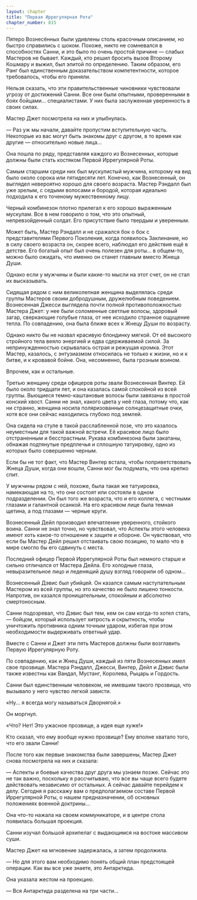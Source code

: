 ```yaml
---
layout: chapter
title: "Первая Иррегулярная Рота"
chapter_number: 815
---
```


Пятеро Вознесённых были удивлены столь красочным описанием, но быстро справились с шоком. Похоже, никто не сомневался в способностях Санни, и это было по очень простой причине — слабых Мастеров не бывает. Каждый, кто решил бросить вызов Второму Кошмару и выжил, был элитой по определению. Таким образом, его Ранг был единственным доказательством компетентности, которое требовалось, чтобы его приняли.

Нельзя сказать, что эти правительственные чиновники чувствовали угрозу от достижений Санни. Все они были опытными, проверенными в боях бойцами... специалистами. У них была заслуженная уверенность в своих силах.

Мастер Джет посмотрела на них и улыбнулась.

— Раз уж мы начали, давайте пропустим вступительную часть. Некоторые из вас могут быть знакомы друг с другом, в то время как другие — относительно новые лица...

Она пошла по ряду, представляя каждого из Вознесенных, которые должны были стать костяком Первой Иррегулярной Роты.

Самым старшим среди них был мускулистый мужчина, которому на вид было около сорока или пятидесяти лет. Конечно, как Вознесенный, он выглядел невероятно хорошо для своего возраста. Мастер Рэндалл был уже зрелым, с седыми волосами и бородой, которая идеально подходила к его точеному мужественному лицу.

Черный комбинезон плотно прилегал к его хорошо выраженным мускулам. Все в нем говорило о том, что это опытный, непревзойденный солдат. Его присутствие было твердым и уверенным.

Может быть, Мастер Рэндалл и не сражался бок о бок с представителями Первого Поколения, когда появилось Заклинание, но в силу своего возраста он, скорее всего, наблюдал его действия ещё в детстве. Его богатый опыт был очень полезен для роты... в общем-то, можно было ожидать, что именно он станет главным вместо Жнеца Души.

Однако если у мужчины и были какие-то мысли на этот счет, он не стал их высказывать.

Сидящая рядом с ним великолепная женщина выделялась среди группы Мастеров своим добродушным, дружелюбным поведением. Вознесенная Джесси выглядела почти полной противоположностью Мастера Джет: у нее были соломенные светлые волосы, здоровый загар, сверкающие голубые глаза, от нее исходило странное ощущение тепла. По совпадению, она была ближе всех к Жнецу Души по возрасту.

Однако никто бы не назвал красивую блондинку мягкой. От её высокого стройного тела веяло энергией и едва сдерживаемой силой. За непринужденностью скрывалась острая и режущая кромка. Этот Мастер, казалось, с энтузиазмом относилась не только к жизни, но и к битве, и к кровавой бойне. Она, несомненно, была грозным воином.

Впрочем, как и остальные.

Третью женщину среди офицеров роты звали Вознесенная Винтер. Ей было около тридцати лет, и она казалась самой спокойной из всей группы. Вьющиеся темно-каштановые волосы были завязаны в простой конский хвост. Санни не знал, какого цвета у неё глаза, потому что, как ни странно, женщина носила поляризованные солнцезащитные очки, хотя все они сейчас находились глубоко под землей.

Она сидела на стуле в такой расслабленной позе, что это казалось неуместным для такой важной встречи. Её красивое лицо было отстраненным и бесстрастным. Рукава комбинезона были закатаны, обнажая подтянутые предплечья и сплошную татуировку, одно из которых было совершенно черным.

Если бы не тот факт, что Мастер Винтер встала, чтобы поприветствовать Жнеца Души, когда они вошли, Санни мог бы подумать, что она крепко спит.

У мужчины рядом с ней, похоже, была такая же татуировка, намекающая на то, что они состоят или состояли в одном подразделении. Он был того же возраста, что и его коллега, с честными глазами и галантной осанкой. На его красивом лице была темная щетина, а под глазами — черные круги.

Вознесенный Дейл производил впечатление уверенного, стойкого воина. Санни не знал точно, но чувствовал, что Аспекты этого человека имеют хоть какое-то отношение к защите и обороне. Он чувствовал, что если бы Мастер Дейл решил отстаивать свою позицию, то мало что в мире смогло бы его сдвинуть с места.

Последний офицер Первой Иррегулярной Роты был немного старше и сильно отличался от Мастера Дейла. Его холодные глаза, невыразительное лицо и леденящий душу взгляд говорили об одном...

Вознесенный Дэвис был убийцей. Он казался самым наступательным Мастером из всей группы, но это качество не было лишено тонкости. Напротив, он казался проницательным, спокойным и абсолютно смертоносным.

Санни подозревал, что Дэвис был тем, кем он сам когда-то хотел стать, — бойцом, который использует хитрость и скрытность, чтобы уничтожить противника одним точным ударом, избегая при этом необходимости выдерживать ответный удар.

Вместе с Санни и Джет эти пять Мастеров должны были возглавить Первую Иррегулярную Роту.

По совпадению, как и Жнец Души, каждый из пяти Вознесенных имел свое прозвище. Мастера Рэндалл, Джесси, Винтер, Дейл и Дэвис были также известны как Вандал, Мустанг, Королева, Рыцарь и Гордость.

Санни был единственным человеком, не имевшим такого прозвища, что вызывало у него чувство легкой зависти.

«Ну... я всегда могу называться Дворнягой.»

Он моргнул.

«Что? Нет! Это ужасное прозвище, а идея еще хуже!»

Кто сказал, что ему вообще нужно прозвище? Ему вполне хватало того, что его звали Санни!

После того как первые знакомства были завершены, Мастер Джет снова посмотрела на них и сказала:

— Аспекты и боевые качества друг друга мы узнаем позже. Сейчас это не так важно, поскольку я рассчитываю, что все вы чаще всего будете действовать независимо от остальных. А сейчас давайте перейдем к делу. Сегодня я расскажу вам о предполагаемом составе Первой Иррегулярной Роты, о нашем предназначении, об основных положениях военной доктрины...

Она что-то нажала на своем коммуникаторе, и в центре стола появилась большая проекция.

Санни изучал большой архипелаг с выдающимся на востоке массивом суши.

Мастер Джет на мгновение задержалась, а затем продолжила.

— Но для этого вам необходимо понять общий план предстоящей операции. Как вы все уже знаете, это Антарктида.

Она указала жестом на проекцию.

— Вся Антарктида разделена на три части...